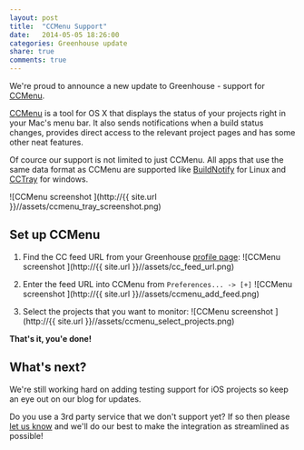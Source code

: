 ```yaml
---
layout: post
title:  "CCMenu Support"
date:   2014-05-05 18:26:00
categories: Greenhouse update
share: true
comments: true
---
```


We're proud to announce a new update to Greenhouse - support for [CCMenu][ccmenu].

[CCMenu][ccmenu] is a tool for OS X that displays the status of your projects right in your Mac's menu bar. It also sends notifications when a build status changes, provides direct access to the relevant project pages and has some other neat features. 

Of cource our support is not limited to just CCMenu. All apps that use the same data format as CCMenu are supported like [BuildNotify][BuildNotify] for Linux and [CCTray][CCTray] for windows. 

![CCMenu screenshot	](http://{{ site.url }}//assets/ccmenu_tray_screenshot.png)

Set up CCMenu
-------------
1. Find the CC feed URL from your Greenhouse [profile page](https://app.greenhouseci.com/#/user):
![CCMenu screenshot	](http://{{ site.url }}//assets/cc_feed_url.png)

2. Enter the feed URL into CCMenu from `Preferences... -> [+]`
![CCMenu screenshot	](http://{{ site.url }}//assets/ccmenu_add_feed.png)

3. Select the projects that you want to monitor:
![CCMenu screenshot	](http://{{ site.url }}//assets/ccmenu_select_projects.png)


**That's it, you'e done!**

What's next?
------------
We're still working hard on adding testing support for iOS projects so keep an eye out on our blog for updates.

Do you use a 3rd party service that we don't support yet? If so then please [let us know](mailto:team@greenhouseci.com) and we'll do our best to make the integration as streamlined as possible!



[ccmenu]: http://ccmenu.org/ "CCMenu homepage"
[BuildNotify]: https://bitbucket.org/Anay/buildnotify/wiki/Home "BuildNotify homepage"
[CCTray]: http://sourceforge.net/projects/ccnet/files/CruiseControl.NET%20Releases/CruiseControl.NET%201.8.4/ "Download CCTray"